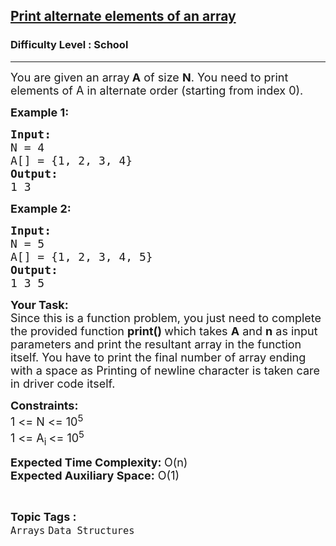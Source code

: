 <h2><a href="https://www.geeksforgeeks.org/problems/print-alternate-elements-of-an-array/1?page=1&sortBy=difficulty">Print alternate elements of an array</a></h2><h3>Difficulty Level : School</h3><hr><div class="problems_problem_content__Xm_eO"><p><span style="font-size:18px">You are given an array<strong> A</strong> of size <strong>N</strong>. You need to print elements of A in alternate order (starting from index 0).</span></p>

<p><span style="font-size:18px"><strong>Example 1:</strong></span></p>

<pre><span style="font-size:18px"><strong>Input:
</strong>N = 4
A[] = {1, 2, 3, 4}<strong>
Output:</strong></span>
<span style="font-size:18px">1 3</span>
</pre>

<p><span style="font-size:18px"><strong>Example 2:</strong></span></p>

<pre><span style="font-size:18px"><strong>Input:
</strong>N = 5
A[] = {1, 2, 3, 4, 5}<strong>
Output:
</strong>1 3 5</span>
</pre>

<p><strong><span style="font-size:18px">Your Task:</span></strong><br>
<span style="font-size:18px">Since this is a function problem, you just need to complete the provided function <strong>print()&nbsp;</strong>which takes <strong>A</strong> and <strong>n</strong> as input parameters and print the resultant array in the function itself. You have to print the final number of array ending with a space as Printing of newline character is taken care in driver code itself.</span></p>

<p><span style="font-size:18px"><strong>Constraints:</strong></span><br>
<span style="font-size:18px">1 &lt;= N &lt;= 10<sup>5</sup></span><br>
<span style="font-size:18px">1 &lt;= A<sub>i </sub>&lt;= 10<sup>5</sup></span></p>

<p><strong><span style="font-size:18px">Expected Time Complexity: </span></strong><span style="font-size:18px">O(n)</span><br>
<strong><span style="font-size:18px">Expected Auxiliary Space:</span></strong><span style="font-size:18px"> O(1)</span></p>
</div><br><p><span style=font-size:18px><strong>Topic Tags : </strong><br><code>Arrays</code>&nbsp;<code>Data Structures</code>&nbsp;